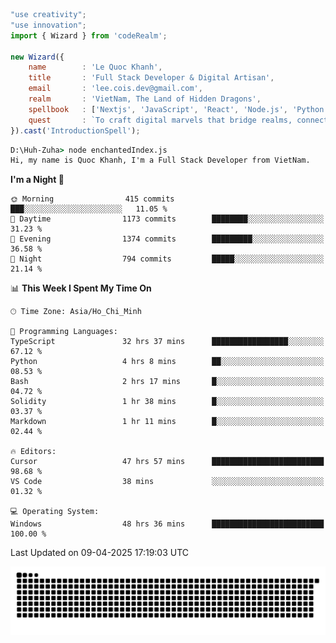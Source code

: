 <!--x axis divider-->

```js 
"use creativity";
"use innovation";
import { Wizard } from 'codeRealm';

new Wizard({
    name        : 'Le Quoc Khanh',
    title       : 'Full Stack Developer & Digital Artisan',
    email       : 'lee.cois.dev@gmail.com',
    realm       : 'VietNam, The Land of Hidden Dragons',
    spellbook   : ['Nextjs', 'JavaScript', 'React', 'Node.js', 'Python', 'Django', 'Cloud Services'],
    quest       : `To craft digital marvels that bridge realms, connect cultures, and bring imagination to life.`,
}).cast('IntroductionSpell');
```

```cmd
D:\Huh-Zuha> node enchantedIndex.js
Hi, my name is Quoc Khanh, I'm a Full Stack Developer from VietNam.
```
<!--START_SECTION:waka-->
**I'm a Night 🦉** 

```text
🌞 Morning                415 commits         ███░░░░░░░░░░░░░░░░░░░░░░   11.05 % 
🌆 Daytime                1173 commits        ████████░░░░░░░░░░░░░░░░░   31.23 % 
🌃 Evening                1374 commits        █████████░░░░░░░░░░░░░░░░   36.58 % 
🌙 Night                  794 commits         █████░░░░░░░░░░░░░░░░░░░░   21.14 % 
```


📊 **This Week I Spent My Time On** 

```text
🕑︎ Time Zone: Asia/Ho_Chi_Minh

💬 Programming Languages: 
TypeScript               32 hrs 37 mins      █████████████████░░░░░░░░   67.12 % 
Python                   4 hrs 8 mins        ██░░░░░░░░░░░░░░░░░░░░░░░   08.53 % 
Bash                     2 hrs 17 mins       █░░░░░░░░░░░░░░░░░░░░░░░░   04.72 % 
Solidity                 1 hr 38 mins        █░░░░░░░░░░░░░░░░░░░░░░░░   03.37 % 
Markdown                 1 hr 11 mins        █░░░░░░░░░░░░░░░░░░░░░░░░   02.44 % 

🔥 Editors: 
Cursor                   47 hrs 57 mins      █████████████████████████   98.68 % 
VS Code                  38 mins             ░░░░░░░░░░░░░░░░░░░░░░░░░   01.32 % 

💻 Operating System: 
Windows                  48 hrs 36 mins      █████████████████████████   100.00 % 
```


 Last Updated on 09-04-2025 17:19:03 UTC
<!--END_SECTION:waka-->
<picture>
  <source media="(prefers-color-scheme: dark)" srcset="https://raw.githubusercontent.com/leecois/leecois/output/github-contribution-grid-snake-dark.svg">
  <source media="(prefers-color-scheme: light)" srcset="https://raw.githubusercontent.com/leecois/leecois/output/github-contribution-grid-snake.svg">
  <img alt="github contribution grid snake animation" src="https://raw.githubusercontent.com/leecois/leecois/output/github-contribution-grid-snake.svg">
</picture>
